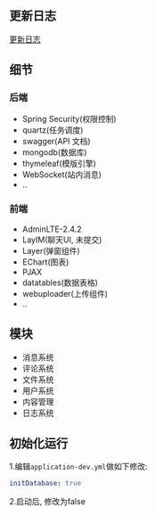 ## 更新日志
[更新日志](/change-log.md)

## 细节
### 后端
- Spring Security(权限控制)
- quartz(任务调度)
- swagger(API 文档)
- mongodb(数据库)
- thymeleaf(模版引擎)
- WebSocket(站内消息)
- ..

### 前端
- AdminLTE-2.4.2
- LayIM(聊天UI, 未提交)
- Layer(弹窗组件)
- EChart(图表)
- PJAX
- datatables(数据表格)
- webuploader(上传组件)
- ..

## 模块
- 消息系统
- 评论系统
- 文件系统
- 用户系统
- 内容管理
- 日志系统


## 初始化运行

1.编辑`application-dev.yml`做如下修改:
```yaml
initDatabase: true
```
2.启动后, 修改为false